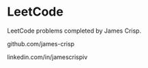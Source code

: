 # LeetCode
LeetCode problems completed by James Crisp.

github.com/james-crisp

linkedin.com/in/jamescrispiv
